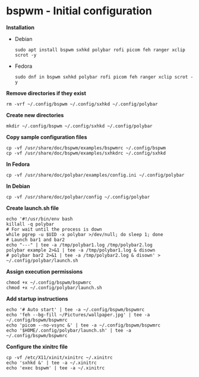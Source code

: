 # bspwm - Initial configuration

**Installation**

* Debian
  
  ```shell
  sudo apt install bspwm sxhkd polybar rofi picom feh ranger xclip scrot -y
  ```

* Fedora
  
  ```shell
  sudo dnf in bspwm sxhkd polybar rofi picom feh ranger xclip scrot -y
  ```

**Remove directories if they exist**

```shell
rm -vrf ~/.config/bspwm ~/.config/sxhkd ~/.config/polybar
```

**Create new directories**

```shell
mkdir ~/.config/bspwm ~/.config/sxhkd ~/.config/polybar
```

**Copy sample configuration files**

```shell
cp -vf /usr/share/doc/bspwm/examples/bspwmrc ~/.config/bspwm
cp -vf /usr/share/doc/bspwm/examples/sxhkdrc ~/.config/sxhkd
```

**In Fedora**

```shell
cp -vf /usr/share/doc/polybar/examples/config.ini ~/.config/polybar
```

**In Debian**

```shell
cp -vf /usr/share/doc/polybar/config ~/.config/polybar
```

**Create launch.sh file**

```shell
echo '#!/usr/bin/env bash
killall -q polybar
# For wait until the process is down
while pgrep -u $UID -x polybar >/dev/null; do sleep 1; done
# Launch bar1 and bar2
echo "---" | tee -a /tmp/polybar1.log /tmp/polybar2.log
polybar example 2>&1 | tee -a /tmp/polybar1.log & disown
# polybar bar2 2>&1 | tee -a /tmp/polybar2.log & disown' > ~/.config/polybar/launch.sh
```

**Assign execution permissions**

```shell
chmod +x ~/.config/bspwm/bspwmrc
chmod +x ~/.config/polybar/launch.sh
```

**Add startup instructions**

```shell
echo '# Auto start' | tee -a ~/.config/bspwm/bspwmrc
echo 'feh --bg-fill ~/Pictures/wallpaper.jpg' | tee -a ~/.config/bspwm/bspwmrc
echo 'picom --no-vsync &' | tee -a ~/.config/bspwm/bspwmrc
echo '$HOME/.config/polybar/launch.sh' | tee -a ~/.config/bspwm/bspwmrc
```

**Configure the xinitrc file**

```shell
cp -vf /etc/X11/xinit/xinitrc ~/.xinitrc
echo 'sxhkd &' | tee -a ~/.xinitrc
echo 'exec bspwm' | tee -a ~/.xinitrc
```
